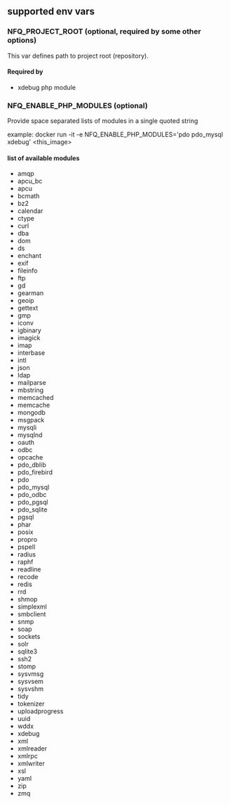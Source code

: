 

## supported env vars


### NFQ_PROJECT_ROOT (optional, required by some other options)

This var defines path to project root (repository).

#### Required by

* xdebug php module


### NFQ_ENABLE_PHP_MODULES (optional)

Provide space separated lists of modules in a single quoted string

example:
    docker run -it -e NFQ_ENABLE_PHP_MODULES='pdo pdo_mysql xdebug' <this_image>

#### list of available modules

* amqp
* apcu_bc
* apcu
* bcmath
* bz2
* calendar
* ctype
* curl
* dba
* dom
* ds
* enchant
* exif
* fileinfo
* ftp
* gd
* gearman
* geoip
* gettext
* gmp
* iconv
* igbinary
* imagick
* imap
* interbase
* intl
* json
* ldap
* mailparse
* mbstring
* memcached
* memcache
* mongodb
* msgpack
* mysqli
* mysqlnd
* oauth
* odbc
* opcache
* pdo_dblib
* pdo_firebird
* pdo
* pdo_mysql
* pdo_odbc
* pdo_pgsql
* pdo_sqlite
* pgsql
* phar
* posix
* propro
* pspell
* radius
* raphf
* readline
* recode
* redis
* rrd
* shmop
* simplexml
* smbclient
* snmp
* soap
* sockets
* solr
* sqlite3
* ssh2
* stomp
* sysvmsg
* sysvsem
* sysvshm
* tidy
* tokenizer
* uploadprogress
* uuid
* wddx
* xdebug
* xml
* xmlreader
* xmlrpc
* xmlwriter
* xsl
* yaml
* zip
* zmq


